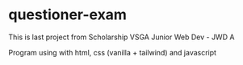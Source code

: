 # questioner-exam

This is last project from Scholarship VSGA Junior Web Dev - JWD A

Program using with html, css (vanilla + tailwind) and javascript
